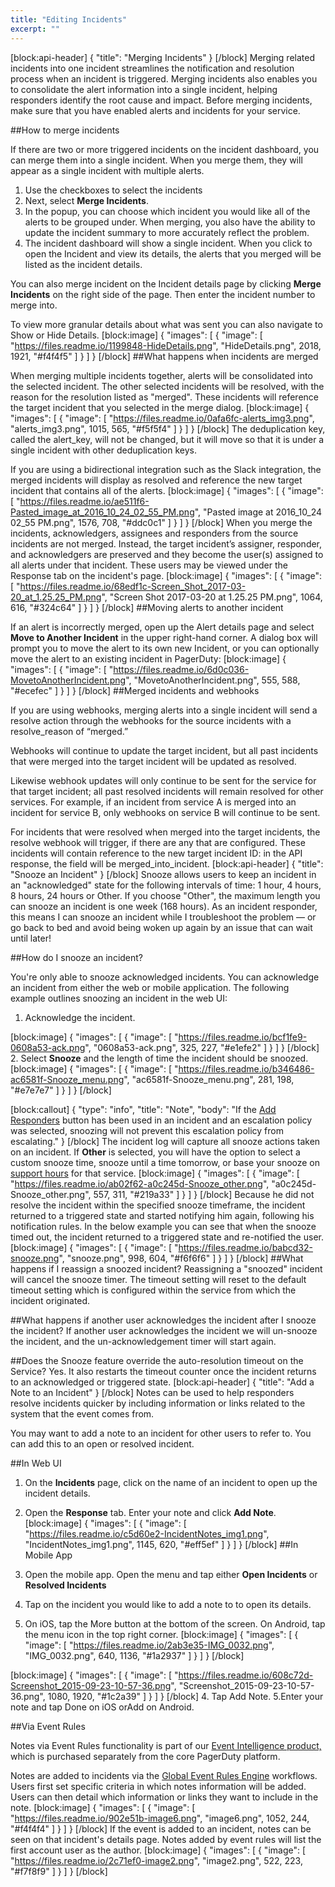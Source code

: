 ```yaml
---
title: "Editing Incidents"
excerpt: ""
---
```

[block:api-header]
{
  "title": "Merging Incidents"
}
[/block]
Merging related incidents into one incident streamlines the notification and resolution process when an incident is triggered. Merging incidents also enables you to consolidate the alert information into a single incident, helping responders identify the root cause and impact. Before merging incidents, make sure that you have enabled alerts and incidents for your service.

##How to merge incidents

If there are two or more triggered incidents on the incident dashboard, you can merge them into a single incident. When you merge them, they will appear as a single incident with multiple alerts.
1. Use the checkboxes to select the incidents
2. Next, select **Merge Incidents**.
3. In the popup, you can choose which incident you would like all of the alerts to be grouped under. When merging, you also have the ability to update the incident summary to more accurately reflect the problem. 
4. The incident dashboard will show a single incident. When you click to open the Incident and view its details, the alerts that you merged will be listed as the incident details.

You can also merge incident on the Incident details page by clicking **Merge Incidents** on the right side of the page. Then enter the incident number to merge into.

To view more granular details about what was sent you can also navigate to Show or Hide Details.
[block:image]
{
  "images": [
    {
      "image": [
        "https://files.readme.io/1199848-HideDetails.png",
        "HideDetails.png",
        2018,
        1921,
        "#f4f4f5"
      ]
    }
  ]
}
[/block]
##What happens when incidents are merged

When merging multiple incidents together, alerts will be consolidated into the selected incident. The other selected incidents will be resolved, with the reason for the resolution listed as "merged". These incidents will reference the target incident that you selected in the merge dialog.
[block:image]
{
  "images": [
    {
      "image": [
        "https://files.readme.io/0afa6fc-alerts_img3.png",
        "alerts_img3.png",
        1015,
        565,
        "#f5f5f4"
      ]
    }
  ]
}
[/block]
The deduplication key, called the alert_key, will not be changed, but it will move so that it is under a single incident with other deduplication keys.

If you are using a bidirectional integration such as the Slack integration, the merged incidents will display as resolved and reference the new target incident that contains all of the alerts.
[block:image]
{
  "images": [
    {
      "image": [
        "https://files.readme.io/ae511f6-Pasted_image_at_2016_10_24_02_55_PM.png",
        "Pasted image at 2016_10_24 02_55 PM.png",
        1576,
        708,
        "#ddc0c1"
      ]
    }
  ]
}
[/block]
When you merge the incidents, acknowledgers, assignees and responders from the source incidents are not merged. Instead, the target incident’s assigner, responder, and acknowledgers are preserved and they become the user(s) assigned to all alerts under that incident. These users may be viewed under the Response tab on the incident's page.
[block:image]
{
  "images": [
    {
      "image": [
        "https://files.readme.io/68edf1c-Screen_Shot_2017-03-20_at_1.25.25_PM.png",
        "Screen Shot 2017-03-20 at 1.25.25 PM.png",
        1064,
        616,
        "#324c64"
      ]
    }
  ]
}
[/block]
##Moving alerts to another incident

If an alert is incorrectly merged, open up the Alert details page and select **Move to Another Incident** in the upper right-hand corner. A dialog box will prompt you to move the alert to its own new Incident, or you can optionally move the alert to an existing incident in PagerDuty:
[block:image]
{
  "images": [
    {
      "image": [
        "https://files.readme.io/6d0c036-MovetoAnotherIncident.png",
        "MovetoAnotherIncident.png",
        555,
        588,
        "#ecefec"
      ]
    }
  ]
}
[/block]
##Merged incidents and webhooks

If you are using webhooks, merging alerts into a single incident will send a resolve action through the webhooks for the source incidents with a resolve_reason of “merged.”

Webhooks will continue to update the target incident, but all past incidents that were merged into the target incident will be updated as resolved.

Likewise webhook updates will only continue to be sent for the service for that target incident; all past resolved incidents will remain resolved for other services. For example, if an incident from service A is merged into an incident for service B, only webhooks on service B will continue to be sent.

For incidents that were resolved when merged into the target incidents, the resolve webhook will trigger, if there are any that are configured. These incidents will contain reference to the new target incident ID: in the API response, the field will be merged_into_incident.
[block:api-header]
{
  "title": "Snooze an Incident"
}
[/block]
Snooze allows users to keep an incident in an "acknowledged" state for the following intervals of time: 1 hour, 4 hours, 8 hours, 24 hours or Other. If you choose "Other", the maximum length you can snooze an incident is one week (168 hours). As an incident responder, this means I can snooze an incident while I troubleshoot the problem — or go back to bed and avoid being woken up again by an issue that can wait until later!

##How do I snooze an incident?

You're only able to snooze acknowledged incidents. You can acknowledge an incident from either the web or mobile application. The following example outlines snoozing an incident in the web UI:

1. Acknowledge the incident.

[block:image]
{
  "images": [
    {
      "image": [
        "https://files.readme.io/bcf1fe9-0608a53-ack.png",
        "0608a53-ack.png",
        325,
        227,
        "#e1efe2"
      ]
    }
  ]
}
[/block]
2. Select **Snooze** and the length of time the incident should be snoozed.
[block:image]
{
  "images": [
    {
      "image": [
        "https://files.readme.io/b346486-ac6581f-Snooze_menu.png",
        "ac6581f-Snooze_menu.png",
        281,
        198,
        "#e7e7e7"
      ]
    }
  ]
}
[/block]

[block:callout]
{
  "type": "info",
  "title": "Note",
  "body": "If the [Add Responders](https://support.pagerduty.com/v1/docs/mobilizing-a-response#section-add-responders-to-an-incident) button has been used in an incident and an escalation policy was selected, snoozing will not prevent this escalation policy from escalating."
}
[/block]
The incident log will capture all snooze actions taken on an incident. If **Other** is selected, you will have the option to select a custom snooze time, snooze until a time tomorrow, or base your snooze on [support hours](/docs/service-settings#section-enable-urgencies) for that service.
[block:image]
{
  "images": [
    {
      "image": [
        "https://files.readme.io/ab02f62-a0c245d-Snooze_other.png",
        "a0c245d-Snooze_other.png",
        557,
        311,
        "#219a33"
      ]
    }
  ]
}
[/block]
Because he did not resolve the incident within the specified snooze timeframe, the incident returned to a triggered state and started notifying him again, following his notification rules. In the below example you can see that when the snooze timed out, the incident returned to a triggered state and re-notified the user. 
[block:image]
{
  "images": [
    {
      "image": [
        "https://files.readme.io/babcd32-snooze.png",
        "snooze.png",
        998,
        604,
        "#f6f6f6"
      ]
    }
  ]
}
[/block]
##What happens if I reassign a snoozed incident?
Reassigning a "snoozed" incident will cancel the snooze timer. The timeout setting will reset to the default timeout setting which is configured within the service from which the incident originated. 

##What happens if another user acknowledges the incident after I snooze the incident? 
If another user acknowledges the incident we will un-snooze the incident, and the un-acknowledgement timer will start again.

##Does the Snooze feature override the auto-resolution timeout on the Service?
Yes. It also restarts the timeout counter once the incident returns to an acknowledged or triggered state. 
[block:api-header]
{
  "title": "Add a Note to an Incident"
}
[/block]
Notes can be used to help responders resolve incidents quicker by including information or links related to the system that the event comes from.

You may want to add a note to an incident for other users to refer to. You can add this to an open or resolved incident.

##In Web UI

1. On the **Incidents** page, click on the name of an incident to open up the incident details.
2. Open the **Response** tab. Enter your note and click **Add Note**.
[block:image]
{
  "images": [
    {
      "image": [
        "https://files.readme.io/c5d60e2-IncidentNotes_img1.png",
        "IncidentNotes_img1.png",
        1145,
        620,
        "#eff5ef"
      ]
    }
  ]
}
[/block]
##In Mobile App

1. Open the mobile app. Open the menu and tap either **Open Incidents** or **Resolved Incidents**
2. Tap on the incident you would like to add a note to to open its details.
3. On iOS, tap the More button at the bottom of the screen. On Android, tap the menu icon in the top right corner.
[block:image]
{
  "images": [
    {
      "image": [
        "https://files.readme.io/2ab3e35-IMG_0032.png",
        "IMG_0032.png",
        640,
        1136,
        "#1a2937"
      ]
    }
  ]
}
[/block]

[block:image]
{
  "images": [
    {
      "image": [
        "https://files.readme.io/608c72d-Screenshot_2015-09-23-10-57-36.png",
        "Screenshot_2015-09-23-10-57-36.png",
        1080,
        1920,
        "#1c2a39"
      ]
    }
  ]
}
[/block]
4. Tap Add Note.
5.Enter your note and tap Done on iOS orAdd on Android.

##Via Event Rules

Notes via Event Rules functionality is part of our [Event Intelligence product,](https://support.pagerduty.com/v1/docs/event-intelligence) which is purchased separately from the core PagerDuty platform.

Notes are added to incidents via the [Global Event Rules Engine](https://support.pagerduty.com/v1/docs/global-event-routing) workflows. Users first set specific criteria in which notes information will be added. Users can then detail which information or links they want to include in the note.
[block:image]
{
  "images": [
    {
      "image": [
        "https://files.readme.io/902e51b-image6.png",
        "image6.png",
        1052,
        244,
        "#f4f4f4"
      ]
    }
  ]
}
[/block]
If the event is added to an incident, notes can be seen on that incident's details page. Notes added by event rules will list the first account user as the author.
[block:image]
{
  "images": [
    {
      "image": [
        "https://files.readme.io/2c71ef0-image2.png",
        "image2.png",
        522,
        223,
        "#f7f8f9"
      ]
    }
  ]
}
[/block]